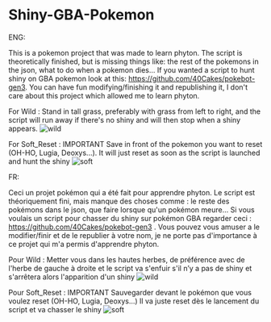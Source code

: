 # Shiny-GBA-Pokemon
ENG:

This is a pokemon project that was made to learn phyton. The script is theoretically finished, but is missing things like: the rest of the pokemons in the json, what to do when a pokemon dies...
If you wanted a script to hunt shiny on GBA pokemon look at this: https://github.com/40Cakes/pokebot-gen3. You can have fun modifying/finishing it and republishing it, I don't care about this project which allowed me to learn phyton.

For Wild :
Stand in tall grass, preferably with grass from left to right, and the script will run away if there's no shiny and will then stop when a shiny appears.
![wild](https://github.com/JeSuisJo/Shiny-GBA-Pokemon/assets/68827364/16f6d471-935f-4c7b-98c4-dac9f79714d4)

For Soft_Reset :
IMPORTANT Save in front of the pokemon you want to reset (OH-HO, Lugia, Deoxys...).
It will just reset as soon as the script is launched and hunt the shiny
![soft](https://github.com/JeSuisJo/Shiny-GBA-Pokemon/assets/68827364/9219d3d3-0276-4264-b194-09cdc7e691c9)

FR:

Ceci un projet pokémon qui a été fait pour apprendre phyton. Le script est théoriquement fini, mais manque des choses comme : le reste des pokémons dans le json, que faire lorsque qu'un pokémon meure...
Si vous voulais un script pour chasser du shiny sur pokémon GBA regarder ceci : https://github.com/40Cakes/pokebot-gen3 . Vous pouvez vous amuser a le modifier/finir et de le republier à votre nom, je ne porte pas d'importance à ce projet qui m'a permis d'apprendre phyton.

Pour Wild :
Metter vous dans les hautes herbes, de préférence avec de l'herbe de gauche à droite et le script va s'enfuir s'il n’y a pas de shiny et s'arrêtera alors l'apparition d'un shiny
![wild](https://github.com/JeSuisJo/Shiny-GBA-Pokemon/assets/68827364/16f6d471-935f-4c7b-98c4-dac9f79714d4)

Pour Soft_Reset :
IMPORTANT Sauvegarder devant le pokémon que vous voulez reset (OH-HO, Lugia, Deoxys...)
Il va juste reset dès le lancement du script et va chasser le shiny
![soft](https://github.com/JeSuisJo/Shiny-GBA-Pokemon/assets/68827364/9219d3d3-0276-4264-b194-09cdc7e691c9)

